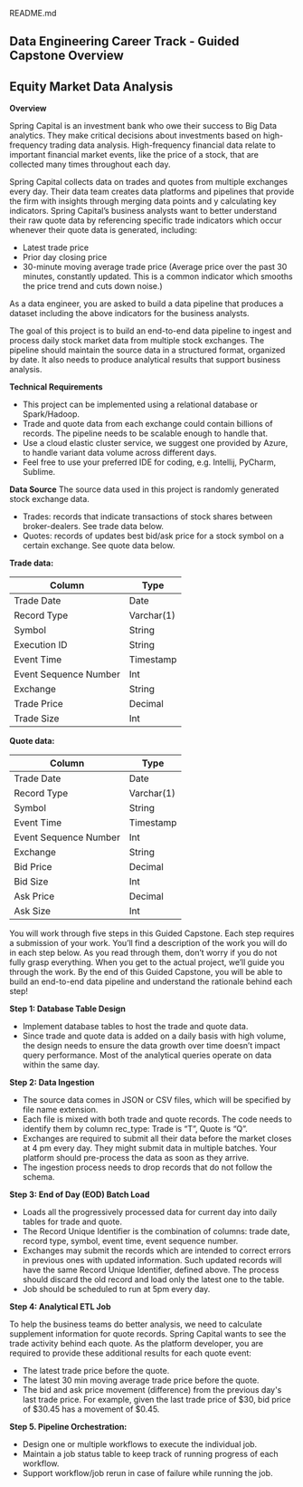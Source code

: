 README.md

## Data Engineering Career Track - Guided Capstone Overview ##
## Equity Market Data Analysis ##

**Overview**

Spring Capital is an investment bank who owe their success to Big Data analytics. They make critical decisions about investments based on high-frequency trading
data analysis.  High-frequency financial data relate to important financial market events, like the price of a stock, that are collected many times throughout
each day.

Spring Capital collects data on trades and quotes from multiple exchanges every day. Their data team creates data platforms and pipelines that provide the firm
with insights through merging data points and y calculating key indicators. Spring Capital’s business analysts want to better understand their raw quote data by
referencing specific trade indicators which occur whenever their quote data is generated, including:
- Latest trade price
- Prior day closing price
- 30-minute moving average trade price (Average price over the past 30 minutes, constantly updated.
  This is a common indicator which smooths the price trend and cuts down noise.)

As a data engineer, you are asked to build a data pipeline that produces a dataset including the above indicators for the business analysts.

The goal of this project is to build an end-to-end data pipeline to ingest and process daily stock market data from multiple stock exchanges.  The pipeline
should maintain the source data in a structured format, organized by date. It also needs to produce analytical results that support business analysis.

**Technical Requirements**
* This project can be implemented using a relational database or Spark/Hadoop.
* Trade and quote data from each exchange could contain billions of records. The pipeline needs to be scalable enough to handle that.
* Use a cloud elastic cluster service, we suggest one provided by Azure, to handle variant data volume across different days.
* Feel free to use your preferred IDE for coding, e.g. Intellij, PyCharm, Sublime.

**Data Source**
The source data used in this project is randomly generated stock exchange data.
* Trades: records that indicate transactions of stock shares between broker-dealers. See trade data below.
* Quotes: records of updates best bid/ask price for a stock symbol on a certain exchange.
  See quote data below.

**Trade data:**

Column | Type
-------|-----
Trade Date | Date
Record Type | Varchar(1)
Symbol | String
Execution ID | String
Event Time | Timestamp
Event Sequence Number | Int
Exchange | String
Trade Price | Decimal
Trade Size | Int

**Quote data:**

Column | Type
-------|-----
Trade Date | Date
Record Type | Varchar(1)
Symbol | String
Event Time | Timestamp
Event Sequence Number | Int
Exchange | String
Bid Price | Decimal
Bid Size | Int
Ask Price | Decimal
Ask Size | Int

You will work through five steps in this Guided Capstone. Each step requires a submission of your work. You’ll find a description of the work you will do in
each step below. As you read through them, don’t worry if you do not fully grasp everything. When you get to the actual project, we’ll guide you through the
work. By the end of this Guided Capstone, you will be able to build an end-to-end data pipeline and understand the rationale behind each step!

**Step 1: Database Table Design**
* Implement database tables to host the trade and quote data.
* Since trade and quote data is added on a daily basis with high volume, the design needs to ensure the data growth over time doesn’t impact query performance.
  Most of the analytical queries operate on data within the same day.

**Step 2: Data Ingestion**
* The source data comes in JSON or CSV files, which will be specified by file name extension.
* Each file is mixed with both trade and quote records. The code needs to identify them by column rec_type: Trade is “T”, Quote is “Q”.
* Exchanges are required to submit all their data before the market closes at 4 pm every day. They might submit data in multiple batches.
  Your platform should pre-process the data as soon as they arrive.
* The ingestion process needs to drop records that do not follow the schema.

**Step 3: End of Day (EOD) Batch Load**
* Loads all the progressively processed data for current day into daily tables for trade and quote.
* The Record Unique Identifier is the combination of columns: trade date, record type, symbol, event time, event sequence number.
* Exchanges may submit the records which are intended to correct errors in previous ones with updated information.  Such updated records will have the
  same Record Unique Identifier, defined above. The process should discard the old record and load only the latest one to the table.
* Job should be scheduled to run at 5pm every day.

**Step 4: Analytical ETL Job**

To help the business teams do better analysis, we need to calculate supplement information for quote records. Spring Capital wants to see the trade activity
behind each quote. As the platform developer, you are required to provide these additional results for each quote event:
* The latest trade price before the quote.
* The latest 30 min moving average trade price before the quote.
* The bid and ask price movement (difference) from the previous day's last trade price.
  For example, given the last trade price of $30, bid price of $30.45 has a movement of $0.45.

**Step 5. Pipeline Orchestration:**
* Design one or multiple workflows to execute the individual job.
* Maintain a job status table to keep track of running progress of each workflow.
* Support workflow/job rerun in case of failure while running the job.
